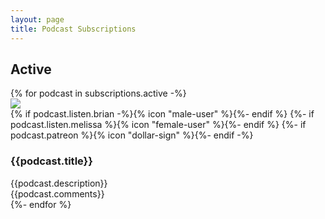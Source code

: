 ```yaml
---
layout: page
title: Podcast Subscriptions
---
```

<h2>Active</h2>
<div class="stack stack-large podcast-subscriptions">
{% for podcast in subscriptions.active -%}
    <article>
        <img src="/img/podcast-albums/{{podcast.image}}" class="album">
        <div class="meta">
            {% if podcast.listen.brian -%}{% icon "male-user" %}{%- endif %}
            {%- if podcast.listen.melissa %}{% icon "female-user" %}{%- endif %}
            {%- if podcast.patreon %}{% icon "dollar-sign" %}{%- endif -%}
        </div>
        <div class="body">
            <h3>{{podcast.title}}</h3>
            <div class="description">{{podcast.description}}</div>
            <div class="comments">{{podcast.comments}}</div>
        </div>
    </article>
{%- endfor %}
</div>